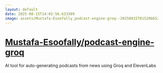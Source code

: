 ```yaml
---
layout: default
date: 2025-08-15T14:02:56.633389
image: assets/Mustafa-Esoofally_podcast-engine-groq--20250815T015206652--cropped.png
---
```


# [Mustafa-Esoofally/podcast-engine-groq](https://github.com/Mustafa-Esoofally/podcast-engine-groq)

AI tool for auto-generating podcasts from news using Groq and ElevenLabs
